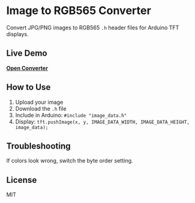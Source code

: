 # Image to RGB565 Converter

Convert JPG/PNG images to RGB565 `.h` header files for Arduino TFT displays.

## Live Demo

**[Open Converter](https://palsayantan.github.io/Image-to-RGB565/)**

## How to Use

1. Upload your image
2. Download the `.h` file
3. Include in Arduino: `#include "image_data.h"`
4. Display: `tft.pushImage(x, y, IMAGE_DATA_WIDTH, IMAGE_DATA_HEIGHT, image_data);`

## Troubleshooting

If colors look wrong, switch the byte order setting.

## License

MIT
